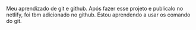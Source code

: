 Meu aprendizado de git e github.
Após fazer esse projeto e publicalo no netlify, foi tbm adicionado no github.
Estou aprendendo a usar os comando do git.